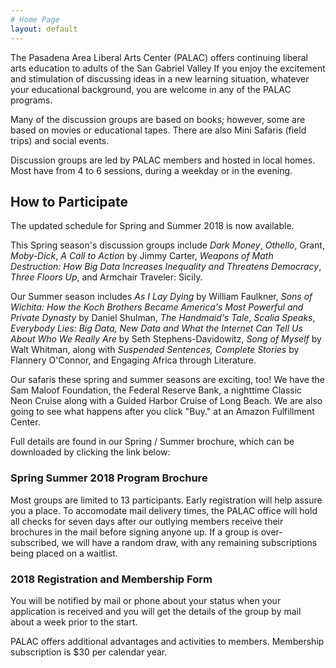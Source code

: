 ```yaml
---
# Home Page
layout: default
---
```


The Pasadena Area Liberal Arts Center (PALAC) offers continuing liberal arts education to adults of the San Gabriel Valley If you enjoy the excitement and stimulation of discussing ideas in a new learning situation, whatever your educational background, you are welcome in any of the PALAC programs.

Many of the discussion groups are based on books; however, some are based on movies or educational tapes. There are also Mini Safaris (field trips) and social events.

Discussion groups are led by PALAC members and hosted in local homes. Most have from 4 to 6 sessions, during a weekday or in the evening.

## How to Participate

The updated schedule for Spring and Summer 2018 is now available.

This Spring season's discussion groups include _Dark Money_, _Othello_, Grant, _Moby-Dick_, _A Call to Action_ by Jimmy Carter, _Weapons of Math Destruction: How Big Data Increases Inequality and Threatens Democracy_, _Three Floors Up_, and Armchair Traveler: Sicily.

Our Summer season includes _As I Lay Dying_ by William Faulkner, _Sons of Wichita: How the Koch Brothers Became America's Most Powerful and Private Dynasty_ by Daniel Shulman, _The Handmaid's Tale_, _Scalia Speaks_, _Everybody Lies: Big Data, New Data and What the Internet Can Tell Us About Who We Really Are_ by Seth Stephens-Davidowitz, _Song of Myself_ by Walt Whitman, along with _Suspended Sentences, Complete Stories_ by Flannery O'Connor, and Engaging Africa through Literature.

Our safaris these spring and summer seasons are exciting, too!  We have the Sam Maloof Foundation, the Federal Reserve Bank, a nighttime Classic Neon Cruise along with a Guided Harbor Cruise of Long Beach.  We are also going to see what happens after you click "Buy." at an Amazon Fulfillment Center.

Full details are found in our Spring / Summer brochure, which can be downloaded by clicking the link below:

### Spring Summer 2018 Program Brochure

Most groups are limited to 13 participants. Early registration will help assure you a place.  To accomodate mail delivery times, the PALAC office will hold all checks for seven days after our outlying members receive their brochures in the mail before signing anyone up. If a group is over-subscribed, we will have a random draw, with any remaining subscriptions being placed on a waitlist.

### 2018 Registration and Membership Form

You will be notified by mail or phone about your status when your application is received and you will get the details of the group by mail about a week prior to the start.

PALAC offers additional advantages and activities to members. Membership subscription is $30 per calendar year.
